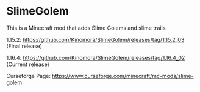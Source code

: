 # SlimeGolem
This is a Minecraft mod that adds Slime Golems and slime trails.

1.15.2:
https://github.com/Kinomora/SlimeGolem/releases/tag/1.15.2_03 (Final release)

1.16.4:
https://github.com/Kinomora/SlimeGolem/releases/tag/1.16.4_02 (Current release)

Curseforge Page:
https://www.curseforge.com/minecraft/mc-mods/slime-golem
